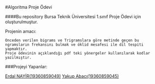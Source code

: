 #Algoritma Proje Ödevi




####Bu repository Bursa Teknik Üniversitesi 1.sınıf Proje Ödevi için  oluşturulmuştur.


Projenin amacı:
	
	Önceden verilen bigrams ve Trigramslara göre metinde geçen bu ngramsların frekansını bulmak ve öklid mesafesi ile dil tespiti yapmaktır.
	Proje ödevinin açıklandığı pdf teki yönergeler kullanılarak kodlar yazılmıştır.


###Projeyi Yapanlar:

[Erdal NAYİR(19360859049)](https://github.com/ErdalNayir/)
[Yakup Abacı(19360859045)](https://github.com/Yakup-Abaci/)



